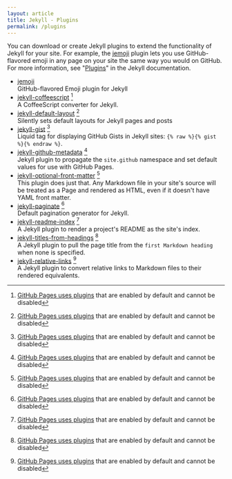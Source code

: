 ```yaml
---
layout: article
title: Jekyll - Plugins
permalink: /plugins
---
```


You can download or create Jekyll plugins to extend the functionality of Jekyll for your site. For example, the [jemoji](https://github.com/jekyll/jemoji) plugin lets you use GitHub-flavored emoji in any page on your site the same way you would on GitHub. For more information, see "[Plugins](https://jekyllrb.com/docs/plugins/)" in the Jekyll documentation.

[^GPP]: [GitHub Pages uses plugins](https://docs.github.com/en/pages/setting-up-a-github-pages-site-with-jekyll/about-github-pages-and-jekyll#plugins) that are enabled by default and cannot be disabled

+ [jemoji](https://github.com/jekyll/jemoji)\
GitHub-flavored Emoji plugin for Jekyll
+ [jekyll-coffeescript](https://github.com/jekyll/jekyll-coffeescript) [^GPP]\
A CoffeeScript converter for Jekyll.
+ [jekyll-default-layout](https://github.com/benbalter/jekyll-default-layout) [^GPP]\
Silently sets default layouts for Jekyll pages and posts
+ [jekyll-gist](https://github.com/jekyll/jekyll-gist) [^GPP]\
Liquid tag for displaying GitHub Gists in Jekyll sites: `{% raw %}{% gist %}{% endraw %}`.
+ [jekyll-github-metadata](https://github.com/jekyll/github-metadata) [^GPP]\
Jekyll plugin to propagate the `site.github` namespace and set default values for use with GitHub Pages.
+ [jekyll-optional-front-matter](https://github.com/benbalter/jekyll-optional-front-matter) [^GPP]\
This plugin does just that. Any Markdown file in your site's source will be treated as a Page and rendered as HTML, even if it doesn't have YAML front matter.
+ [jekyll-paginate](https://github.com/jekyll/jekyll-paginate) [^GPP]\
Default pagination generator for Jekyll.
+ [jekyll-readme-index](https://github.com/benbalter/jekyll-readme-index) [^GPP]\
A Jekyll plugin to render a project's README as the site's index.
+ [jekyll-titles-from-headings](https://github.com/benbalter/jekyll-titles-from-headings) [^GPP]\
A Jekyll plugin to pull the page title from the `first Markdown heading` when none is specified.
+ [jekyll-relative-links](https://github.com/benbalter/jekyll-relative-links) [^GPP]\
A Jekyll plugin to convert relative links to Markdown files to their rendered equivalents.
